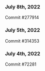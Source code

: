 ### July 8th, 2022

Commit #277914

### July 5th, 2022

Commit #314353


### July 4th, 2022

Commit #72281
